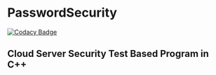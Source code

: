 # PasswordSecurity
[![Codacy Badge](https://app.codacy.com/project/badge/Grade/4ade4ca9b8e149dfb54e82fd79088e47)](https://www.codacy.com/gh/freshskates/PasswordSecurity/dashboard?utm_source=github.com&amp;utm_medium=referral&amp;utm_content=freshskates/PasswordSecurity&amp;utm_campaign=Badge_Grade)

## Cloud Server Security Test Based Program in C++
